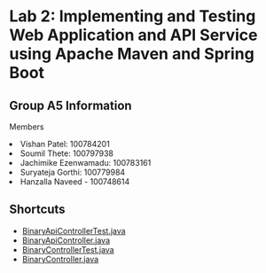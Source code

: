 # Lab 2: Implementing and Testing Web Application and API Service using Apache Maven and Spring Boot

## Group A5 Information
<p>Members</p>
  <li>Vishan Patel: 100784201</li>
  <li>Soumil Thete: 100797938</li>
  <li>Jachimike Ezenwamadu: 100783161</li>
  <li>Suryateja Gorthi: 100779984</li>
  <li>Hanzalla Naveed - 100748614</li>

## Shortcuts
- [BinaryApiControllerTest.java](https://github.com/23Vishan/Software-Quality/blob/main/src/test/java/com.ontariotechu.sofe3980U/BinaryControllerTest.java)
- [BinaryApiController.java](https://github.com/23Vishan/Software-Quality/blob/main/src/main/java/com.ontariotechu.sofe3980U/BinaryAPIController.java)
- [BinaryControllerTest.java](https://github.com/23Vishan/Software-Quality/blob/main/src/test/java/com.ontariotechu.sofe3980U/BinaryControllerTest.java)
- [BinaryController.java](https://github.com/23Vishan/Software-Quality/blob/main/src/main/java/com.ontariotechu.sofe3980U/BinaryController.java)
